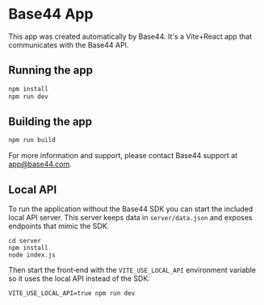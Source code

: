 # Base44 App


This app was created automatically by Base44.
It's a Vite+React app that communicates with the Base44 API.

## Running the app

```bash
npm install
npm run dev
```

## Building the app

```bash
npm run build
```

For more information and support, please contact Base44 support at app@base44.com.
## Local API

To run the application without the Base44 SDK you can start the included local API server. This server keeps data in `server/data.json` and exposes endpoints that mimic the SDK.

```
cd server
npm install
node index.js
```

Then start the front‑end with the `VITE_USE_LOCAL_API` environment variable so it uses the local API instead of the SDK:

```
VITE_USE_LOCAL_API=true npm run dev
```
